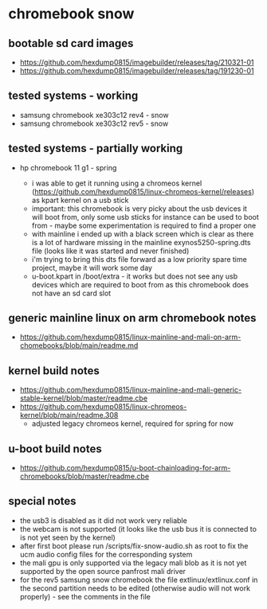 # chromebook snow

## bootable sd card images

- https://github.com/hexdump0815/imagebuilder/releases/tag/210321-01
- https://github.com/hexdump0815/imagebuilder/releases/tag/191230-01

## tested systems - working

- samsung chromebook xe303c12 rev4 - snow
- samsung chromebook xe303c12 rev5 - snow

## tested systems - partially working

- hp chromebook 11 g1 - spring 

  - i was able to get it running using a chromeos kernel (https://github.com/hexdump0815/linux-chromeos-kernel/releases) as kpart kernel on a usb stick
  - important: this chromebook is very picky about the usb devices it will boot from, only some usb sticks for instance can be used to boot from - maybe some experimentation is required to find a proper one
  - with mainline i ended up with a black screen which is clear as there is a lot of hardware missing in the mainline exynos5250-spring.dts file (looks like it was started and never finished)
  - i'm trying to bring this dts file forward as a low priority spare time project, maybe it will work some day
  - u-boot.kpart in /boot/extra - it works but does not see any usb devices which are required to boot from as this chromebook does not have an sd card slot

## generic mainline linux on arm chromebook notes

- https://github.com/hexdump0815/linux-mainline-and-mali-on-arm-chomebooks/blob/main/readme.md

## kernel build notes

- https://github.com/hexdump0815/linux-mainline-and-mali-generic-stable-kernel/blob/master/readme.cbe
- https://github.com/hexdump0815/linux-chromeos-kernel/blob/main/readme.308
  - adjusted legacy chromeos kernel, required for spring for now

## u-boot build notes

- https://github.com/hexdump0815/u-boot-chainloading-for-arm-chromebooks/blob/master/readme.cbe

## special notes

- the usb3 is disabled as it did not work very reliable
- the webcam is not supported (it looks like the usb bus it is connected to is not yet seen by the kernel)
- after first boot please run /scripts/fix-snow-audio.sh as root to fix the ucm audio config files for the corresponding system
- the mali gpu is only supported via the legacy mali blob as it is not yet supported by the open source panfrost mali driver
- for the rev5 samsung snow chromebook the file extlinux/extlinux.conf in the second partition needs to be edited (otherwise audio will not work properly) - see the comments in the file
